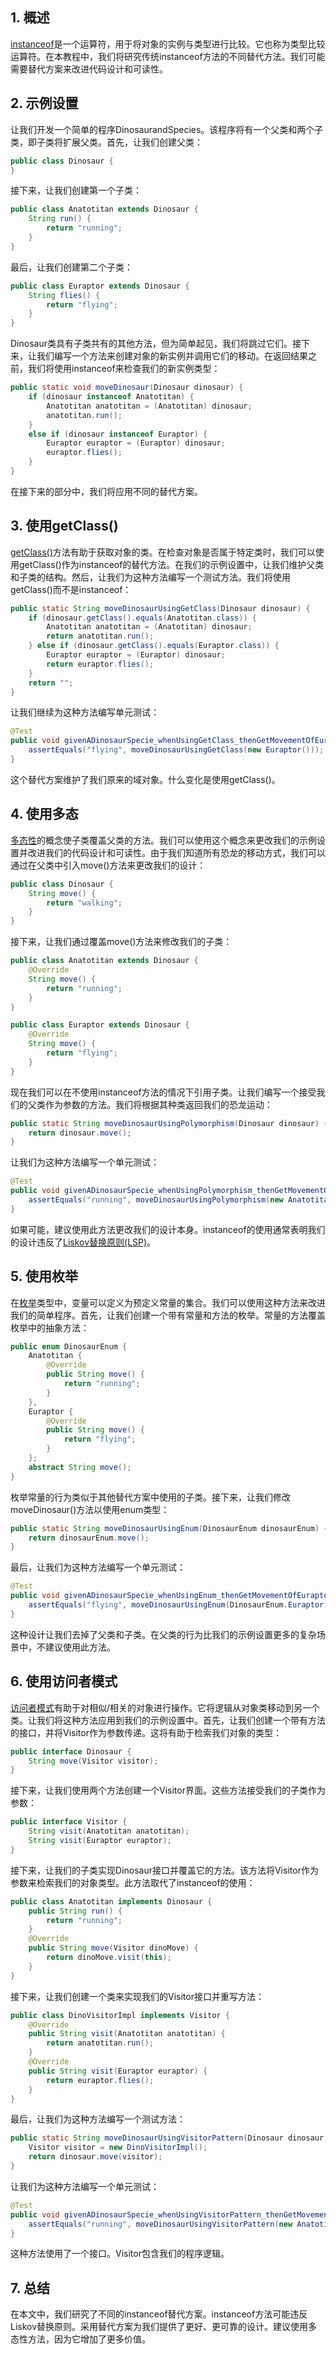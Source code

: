 ## 1. 概述

[instanceof](https://www.baeldung.com/java-instanceof)是一个运算符，用于将对象的实例与类型进行比较。它也称为类型比较运算符。在本教程中，我们将研究传统instanceof方法的不同替代方法。我们可能需要替代方案来改进代码设计和可读性。

## 2. 示例设置

让我们开发一个简单的程序DinosaurandSpecies。该程序将有一个父类和两个子类，即子类将扩展父类。首先，让我们创建父类：

```java
public class Dinosaur {
}
```

接下来，让我们创建第一个子类：

```java
public class Anatotitan extends Dinosaur {
    String run() {
        return "running";
    }
}
```

最后，让我们创建第二个子类：

```java
public class Euraptor extends Dinosaur {	
    String flies() {
        return "flying";
    }
}
```

Dinosaur类具有子类共有的其他方法，但为简单起见，我们将跳过它们。接下来，让我们编写一个方法来创建对象的新实例并调用它们的移动。在返回结果之前，我们将使用instanceof来检查我们的新实例类型：

```java
public static void moveDinosaur(Dinosaur dinosaur) {
    if (dinosaur instanceof Anatotitan) {
        Anatotitan anatotitan = (Anatotitan) dinosaur;
        anatotitan.run();
    } 
    else if (dinosaur instanceof Euraptor) {
        Euraptor euraptor = (Euraptor) dinosaur;
        euraptor.flies();
    }
}
```

在接下来的部分中，我们将应用不同的替代方案。

## 3. 使用getClass()

[getClass()](https://www.baeldung.com/java-finding-class)方法有助于获取对象的类。在检查对象是否属于特定类时，我们可以使用getClass()作为instanceof的替代方法。在我们的示例设置中，让我们维护父类和子类的结构。然后，让我们为这种方法编写一个测试方法。我们将使用getClass()而不是instanceof：

```java
public static String moveDinosaurUsingGetClass(Dinosaur dinosaur) {
    if (dinosaur.getClass().equals(Anatotitan.class)) {
        Anatotitan anatotitan = (Anatotitan) dinosaur;
        return anatotitan.run();
    } else if (dinosaur.getClass().equals(Euraptor.class)) {
        Euraptor euraptor = (Euraptor) dinosaur;
        return euraptor.flies();
    }
    return "";
}
```

让我们继续为这种方法编写单元测试：

```java
@Test
public void givenADinosaurSpecie_whenUsingGetClass_thenGetMovementOfEuraptor() {
    assertEquals("flying", moveDinosaurUsingGetClass(new Euraptor()));
}
```

这个替代方案维护了我们原来的域对象。什么变化是使用getClass()。

## 4. 使用多态

[多态性](https://www.baeldung.com/java-polymorphism)的概念使子类覆盖父类的方法。我们可以使用这个概念来更改我们的示例设置并改进我们的代码设计和可读性。由于我们知道所有恐龙的移动方式，我们可以通过在父类中引入move()方法来更改我们的设计：

```java
public class Dinosaur {	
    String move() {
        return "walking";
    } 
}
```

接下来，让我们通过覆盖move()方法来修改我们的子类：

```java
public class Anatotitan extends Dinosaur {
    @Override
    String move() {
        return "running";
    }
}

public class Euraptor extends Dinosaur {
    @Override
    String move() {
        return "flying";
    }
}
```

现在我们可以在不使用instanceof方法的情况下引用子类。让我们编写一个接受我们的父类作为参数的方法。我们将根据其种类返回我们的恐龙运动：

```java
public static String moveDinosaurUsingPolymorphism(Dinosaur dinosaur) { 
    return dinosaur.move(); 
}
```

让我们为这种方法编写一个单元测试：

```java
@Test 
public void givenADinosaurSpecie_whenUsingPolymorphism_thenGetMovementOfAnatotitan() { 
    assertEquals("running", moveDinosaurUsingPolymorphism(new Anatotitan()));
}
```

如果可能，建议使用此方法更改我们的设计本身。instanceof的使用通常表明我们的设计违反了[Liskov替换原则(LSP)](https://www.baeldung.com/java-liskov-substitution-principle)。

## 5. 使用枚举

在[枚举](https://www.baeldung.com/a-guide-to-java-enums)类型中，变量可以定义为预定义常量的集合。我们可以使用这种方法来改进我们的简单程序。首先，让我们创建一个带有常量和方法的枚举。常量的方法覆盖枚举中的抽象方法：

```java
public enum DinosaurEnum {
    Anatotitan {
        @Override
        public String move() {
            return "running";
        }
    },
    Euraptor {
        @Override
        public String move() {
            return "flying";
        }
    };
    abstract String move();
}
```

枚举常量的行为类似于其他替代方案中使用的子类。接下来，让我们修改moveDinosaur()方法以使用enum类型：

```java
public static String moveDinosaurUsingEnum(DinosaurEnum dinosaurEnum) {
    return dinosaurEnum.move();
}
```

最后，让我们为这种方法编写一个单元测试：

```java
@Test
public void givenADinosaurSpecie_whenUsingEnum_thenGetMovementOfEuraptor() {
    assertEquals("flying", moveDinosaurUsingEnum(DinosaurEnum.Euraptor));
}
```

这种设计让我们去掉了父类和子类。在父类的行为比我们的示例设置更多的复杂场景中，不建议使用此方法。

## 6. 使用访问者模式

[访问者模式](https://www.baeldung.com/java-visitor-pattern)有助于对相似/相关的对象进行操作。它将逻辑从对象类移动到另一个类。让我们将这种方法应用到我们的示例设置中。首先，让我们创建一个带有方法的接口，并将Visitor作为参数传递。这将有助于检索我们对象的类型：

```java
public interface Dinosaur {
    String move(Visitor visitor);
}
```

接下来，让我们使用两个方法创建一个Visitor界面。这些方法接受我们的子类作为参数：

```java
public interface Visitor {
    String visit(Anatotitan anatotitan);
    String visit(Euraptor euraptor);
}
```

接下来，让我们的子类实现Dinosaur接口并覆盖它的方法。该方法将Visitor作为参数来检索我们的对象类型。此方法取代了instanceof的使用：

```java
public class Anatotitan implements Dinosaur {
    public String run() {
        return "running";
    }
    @Override
    public String move(Visitor dinoMove) {
        return dinoMove.visit(this);
    }
}
```

接下来，让我们创建一个类来实现我们的Visitor接口并重写方法：

```java
public class DinoVisitorImpl implements Visitor {
    @Override
    public String visit(Anatotitan anatotitan) {
        return anatotitan.run();
    }
    @Override
    public String visit(Euraptor euraptor) {
        return euraptor.flies();
    }
}
```

最后，让我们为这种方法编写一个测试方法：

```java
public static String moveDinosaurUsingVisitorPattern(Dinosaur dinosaur) {
    Visitor visitor = new DinoVisitorImpl();
    return dinosaur.move(visitor);
}
```

让我们为这种方法编写一个单元测试：

```java
@Test
public void givenADinosaurSpecie_whenUsingVisitorPattern_thenGetMovementOfAnatotitan() {
    assertEquals("running", moveDinosaurUsingVisitorPattern(new Anatotitan()));
}
```

这种方法使用了一个接口。Visitor包含我们的程序逻辑。

## 7. 总结

在本文中，我们研究了不同的instanceof替代方案。instanceof方法可能违反Liskov替换原则。采用替代方案为我们提供了更好、更可靠的设计。建议使用多态性方法，因为它增加了更多价值。